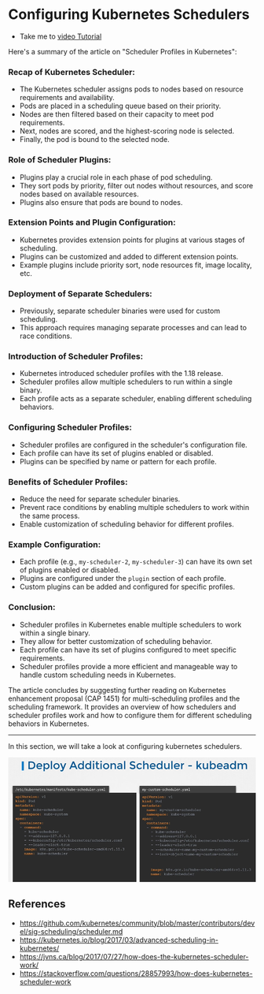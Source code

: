 # Configuring Kubernetes Schedulers
  - Take me to [video Tutorial](https://kodekloud.com/topic/configuring-kubernetes-scheduler/)

  Here's a summary of the article on "Scheduler Profiles in Kubernetes":

### Recap of Kubernetes Scheduler:
- The Kubernetes scheduler assigns pods to nodes based on resource requirements and availability.
- Pods are placed in a scheduling queue based on their priority.
- Nodes are then filtered based on their capacity to meet pod requirements.
- Next, nodes are scored, and the highest-scoring node is selected.
- Finally, the pod is bound to the selected node.

### Role of Scheduler Plugins:
- Plugins play a crucial role in each phase of pod scheduling.
- They sort pods by priority, filter out nodes without resources, and score nodes based on available resources.
- Plugins also ensure that pods are bound to nodes.

### Extension Points and Plugin Configuration:
- Kubernetes provides extension points for plugins at various stages of scheduling.
- Plugins can be customized and added to different extension points.
- Example plugins include priority sort, node resources fit, image locality, etc.

### Deployment of Separate Schedulers:
- Previously, separate scheduler binaries were used for custom scheduling.
- This approach requires managing separate processes and can lead to race conditions.

### Introduction of Scheduler Profiles:
- Kubernetes introduced scheduler profiles with the 1.18 release.
- Scheduler profiles allow multiple schedulers to run within a single binary.
- Each profile acts as a separate scheduler, enabling different scheduling behaviors.

### Configuring Scheduler Profiles:
- Scheduler profiles are configured in the scheduler's configuration file.
- Each profile can have its set of plugins enabled or disabled.
- Plugins can be specified by name or pattern for each profile.

### Benefits of Scheduler Profiles:
- Reduce the need for separate scheduler binaries.
- Prevent race conditions by enabling multiple schedulers to work within the same process.
- Enable customization of scheduling behavior for different profiles.

### Example Configuration:
- Each profile (e.g., `my-scheduler-2`, `my-scheduler-3`) can have its own set of plugins enabled or disabled.
- Plugins are configured under the `plugin` section of each profile.
- Custom plugins can be added and configured for specific profiles.

### Conclusion:
- Scheduler profiles in Kubernetes enable multiple schedulers to work within a single binary.
- They allow for better customization of scheduling behavior.
- Each profile can have its set of plugins configured to meet specific requirements.
- Scheduler profiles provide a more efficient and manageable way to handle custom scheduling needs in Kubernetes.

The article concludes by suggesting further reading on Kubernetes enhancement proposal (CAP 1451) for multi-scheduling profiles and the scheduling framework. It provides an overview of how schedulers and scheduler profiles work and how to configure them for different scheduling behaviors in Kubernetes.
_____________________________________________________________________________________________
In this section, we will take a look at configuring kubernetes schedulers.

![ks](../../images/ks.PNG)

## References
- https://github.com/kubernetes/community/blob/master/contributors/devel/sig-scheduling/scheduler.md
- https://kubernetes.io/blog/2017/03/advanced-scheduling-in-kubernetes/
- https://jvns.ca/blog/2017/07/27/how-does-the-kubernetes-scheduler-work/
- https://stackoverflow.com/questions/28857993/how-does-kubernetes-scheduler-work

